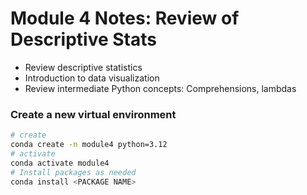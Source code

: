 # Module 4 Notes: Review of Descriptive Stats
- Review descriptive statistics
- Introduction to data visualization
- Review intermediate Python concepts: Comprehensions, lambdas

### Create a new virtual environment
```bash
# create
conda create -n module4 python=3.12
# activate
conda activate module4
# Install packages as needed
conda install <PACKAGE NAME>
```